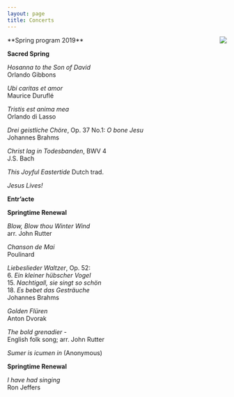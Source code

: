 ```yaml
---
layout: page
title: Concerts
---
```

<img src="/rebirth-2019-700.jpg" style="float: right">
**Spring program 2019**

  **Sacred Spring**

_Hosanna to the Son of David_<br>
Orlando Gibbons

_Ubi caritas et amor_<br>
Maurice Duruflé

_Tristis est anima mea_<br>
Orlando di Lasso

_Drei geistliche Chöre_, Op. 37 No.1: _O bone Jesu_<br>
Johannes Brahms

_Christ lag in Todesbanden_, BWV 4<br>
J.S. Bach

_This Joyful Eastertide_ Dutch trad.<br>

_Jesus Lives!_


**Entr’acte**


 **Springtime Renewal**


_Blow, Blow thou Winter Wind_<br>
arr. John Rutter

_Chanson de Mai_<br>
Poulinard

_Liebeslieder Waltzer_, Op. 52:<br>
6. _Ein kleiner hübscher Vogel_<br>
15. _Nachtigall, sie singt so schön_<br>
18. _Es bebet das Gesträuche_<br>
Johannes Brahms

_Golden Flüren_<br>
Anton Dvorak

_The bold grenadier_ -<br>
English folk song; arr. John Rutter

_Sumer is icumen in_ (Anonymous)

**Springtime Renewal**

_I have had singing_<br>
Ron Jeffers
